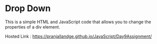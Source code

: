 # Drop Down

This is a simple HTML and JavaScript code that allows you to change the properties of a div element.

Hosted Link : https://pranjallandge.github.io/JavaScript/Day9Assignment/
